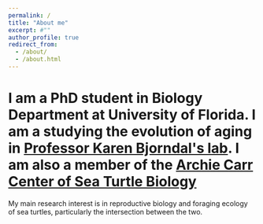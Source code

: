 ```yaml
---
permalink: /
title: "About me"
excerpt: #""
author_profile: true
redirect_from: 
  - /about/
  - /about.html
---
```



I am a PhD student in Biology Department at University of Florida. I am a studying the evolution of aging in [Professor Karen Bjorndal's lab](https://biology.ufl.edu/bjorndal/). I am also a member of the [Archie Carr Center of Sea Turtle Biology](https://accstr.ufl.edu/)
======

My main research interest is in reproductive biology and foraging ecology of sea turtles, particularly the intersection between the two.